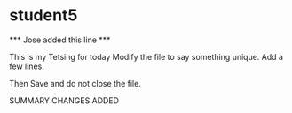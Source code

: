 # student5
*** Jose added this line ***

This is my Tetsing for today
Modify the file to say something unique.
Add a few lines.

Then Save and do not close the file.


SUMMARY CHANGES ADDED

